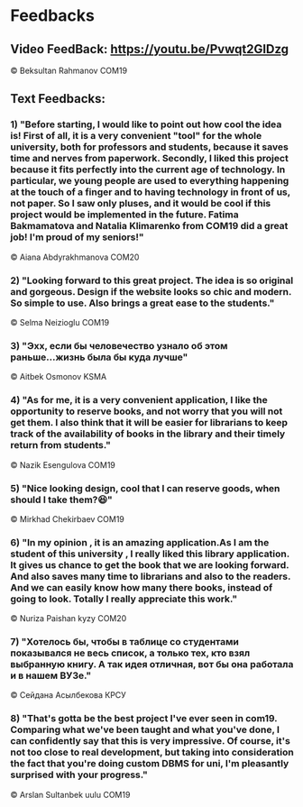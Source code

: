 #  Feedbacks

## Video FeedBack: https://youtu.be/Pvwqt2GIDzg
© Beksultan Rahmanov COM19

## Text Feedbacks:

### 1) "Before starting, I would like to point out how cool the idea is! First of all, it is a very convenient "tool" for the whole university, both for professors and students, because it saves time and nerves from paperwork. Secondly, I liked this project because it fits perfectly into the current age of technology. In particular, we young people are used to everything happening at the touch of a finger and to having technology in front of us, not paper. So I saw only pluses, and it would be cool if this project would be implemented in the future. Fatima Bakmamatova and Natalia Klimarenko from COM19 did a great job!  I'm proud of my seniors!"
© Aiana Abdyrakhmanova COM20

### 2) "Looking forward to this great project. The idea is so original and gorgeous. Design if the website looks so chic and modern. So simple to use. Also brings a great ease to the students."
© Selma Neizioglu COM19

### 3) "Эхх, если бы человечество узнало об этом раньше...жизнь была бы куда лучше"
© Aitbek Osmonov KSMA

### 4) "As for me, it is a very convenient application, I like the opportunity to reserve books, and not worry that you will not get them. I also think that it will be easier for librarians to keep track of the availability of books in the library and their timely return from students."
© Nazik Esengulova COM19

### 5) "Nice looking design, cool that I can reserve goods, when should I take them?😆"
© Mirkhad Chekirbaev COM19

### 6) "In my opinion , it is an amazing application.As I am the student of this university , I really liked this library application. It gives us chance to get the book that we are looking forward. And also saves many time to librarians and also to the readers. And we can easily know how many there books, instead of going to look. Totally I really appreciate this work."
© Nuriza Paishan kyzy COM20

### 7) "Хотелось бы, чтобы в таблице со студентами показывался не весь список, а только тех, кто взял выбранную книгу. А так идея отличная, вот бы она работала и в нашем ВУЗе."
© Сейдана Асылбекова КРСУ

### 8) "That's gotta be the best project I've ever seen in com19. Comparing what we've been taught and what you've done, I can confidently say that this is very impressive. Of course, it's not too close to real development, but taking into consideration the fact that you're doing custom DBMS for uni, I'm pleasantly surprised with your progress."
© Arslan Sultanbek uulu COM19
